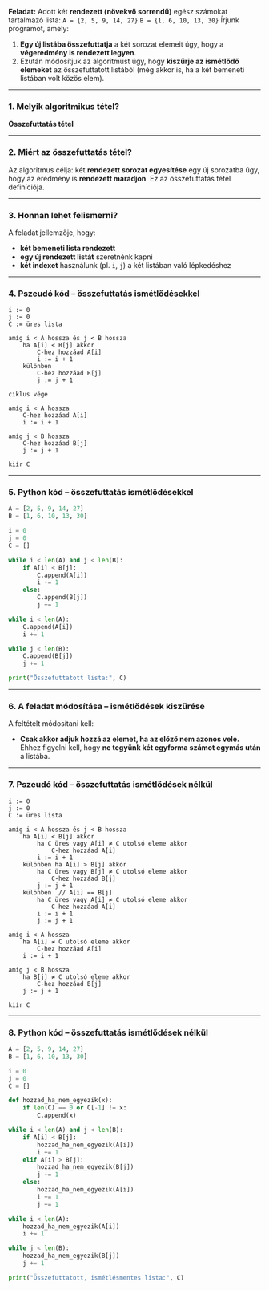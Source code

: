 **Feladat:**
Adott két **rendezett (növekvő sorrendű)** egész számokat tartalmazó lista:
`A = {2, 5, 9, 14, 27}`
`B = {1, 6, 10, 13, 30}`
Írjunk programot, amely:

1. **Egy új listába összefuttatja** a két sorozat elemeit úgy, hogy a **végeredmény is rendezett legyen**.
2. Ezután módosítjuk az algoritmust úgy, hogy **kiszűrje az ismétlődő elemeket** az összefuttatott listából (még akkor is, ha a két bemeneti listában volt közös elem).

---

### 1. Melyik algoritmikus tétel?

**Összefuttatás tétel**

---

### 2. Miért az **összefuttatás tétel**?

Az algoritmus célja: két **rendezett sorozat egyesítése** egy új sorozatba úgy, hogy az eredmény is **rendezett maradjon**.
Ez az összefuttatás tétel definíciója.

---

### 3. Honnan lehet felismerni?

A feladat jellemzője, hogy:

* **két bemeneti lista rendezett**
* **egy új rendezett listát** szeretnénk kapni
* **két indexet** használunk (pl. `i`, `j`) a két listában való lépkedéshez

---

### 4. Pszeudó kód – összefuttatás ismétlődésekkel

```
i := 0
j := 0
C := üres lista

amíg i < A hossza és j < B hossza
    ha A[i] < B[j] akkor
        C-hez hozzáad A[i]
        i := i + 1
    különben
        C-hez hozzáad B[j]
        j := j + 1

ciklus vége

amíg i < A hossza
    C-hez hozzáad A[i]
    i := i + 1

amíg j < B hossza
    C-hez hozzáad B[j]
    j := j + 1

kiír C
```

---

### 5. Python kód – összefuttatás ismétlődésekkel

```python
A = [2, 5, 9, 14, 27]
B = [1, 6, 10, 13, 30]

i = 0
j = 0
C = []

while i < len(A) and j < len(B):
    if A[i] < B[j]:
        C.append(A[i])
        i += 1
    else:
        C.append(B[j])
        j += 1

while i < len(A):
    C.append(A[i])
    i += 1

while j < len(B):
    C.append(B[j])
    j += 1

print("Összefuttatott lista:", C)
```

---

### 6. A feladat módosítása – ismétlődések kiszűrése

A feltételt módosítani kell:

* **Csak akkor adjuk hozzá az elemet, ha az előző nem azonos vele.**
  Ehhez figyelni kell, hogy **ne tegyünk két egyforma számot egymás után** a listába.

---

### 7. Pszeudó kód – összefuttatás ismétlődések nélkül

```
i := 0
j := 0
C := üres lista

amíg i < A hossza és j < B hossza
    ha A[i] < B[j] akkor
        ha C üres vagy A[i] ≠ C utolsó eleme akkor
            C-hez hozzáad A[i]
        i := i + 1
    különben ha A[i] > B[j] akkor
        ha C üres vagy B[j] ≠ C utolsó eleme akkor
            C-hez hozzáad B[j]
        j := j + 1
    különben  // A[i] == B[j]
        ha C üres vagy A[i] ≠ C utolsó eleme akkor
            C-hez hozzáad A[i]
        i := i + 1
        j := j + 1

amíg i < A hossza
    ha A[i] ≠ C utolsó eleme akkor
        C-hez hozzáad A[i]
    i := i + 1

amíg j < B hossza
    ha B[j] ≠ C utolsó eleme akkor
        C-hez hozzáad B[j]
    j := j + 1

kiír C
```

---

### 8. Python kód – összefuttatás ismétlődések nélkül

```python
A = [2, 5, 9, 14, 27]
B = [1, 6, 10, 13, 30]

i = 0
j = 0
C = []

def hozzad_ha_nem_egyezik(x):
    if len(C) == 0 or C[-1] != x:
        C.append(x)

while i < len(A) and j < len(B):
    if A[i] < B[j]:
        hozzad_ha_nem_egyezik(A[i])
        i += 1
    elif A[i] > B[j]:
        hozzad_ha_nem_egyezik(B[j])
        j += 1
    else:
        hozzad_ha_nem_egyezik(A[i])
        i += 1
        j += 1

while i < len(A):
    hozzad_ha_nem_egyezik(A[i])
    i += 1

while j < len(B):
    hozzad_ha_nem_egyezik(B[j])
    j += 1

print("Összefuttatott, ismétlésmentes lista:", C)
```
